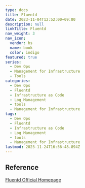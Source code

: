 ```yaml
---
type: docs
title: Fluentd
date: 2023-11-04T12:52:00+09:00
description: null
linkTitle: Fluentd
nav_weight: 3
nav_icon:
  vendor: bs
  name: book
  color: indigo
featured: true
series:
  - Dev Ops
  - Management for Infrastructure
  - Tools
categories:
  - Dev Ops
  - Fluentd
  - Infrastructure as Code
  - Log Management
  - tools
  - Management for Infrastructure
tags:
  - Dev Ops
  - Fluentd
  - Infrastructure as Code
  - Log Management
  - tools
  - Management for Infrastructure
lastmod: 2023-11-24T16:56:48.894Z
---
```


## Reference

[Fluentd Official Homepage](https://www.fluentd.org/)
